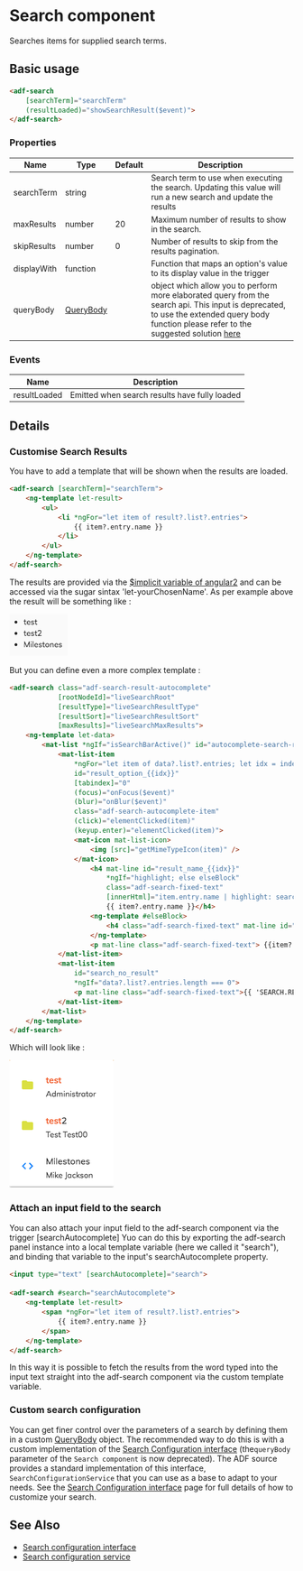 # Search component

Searches items for supplied search terms. 

## Basic usage

```html
<adf-search 
    [searchTerm]="searchTerm"
    (resultLoaded)="showSearchResult($event)">
</adf-search>
```

### Properties

| Name | Type | Default | Description |
| ---- | ---- | ------- | ----------- |
| searchTerm | string |  | Search term to use when executing the search. Updating this value will run a new search and update the results |
| maxResults | number | 20 | Maximum number of results to show in the search. |
| skipResults | number | 0 | Number of results to skip from the results pagination. |
| displayWith | function |  | Function that maps an option's value to its display value in the trigger |
| queryBody | [QueryBody](https://github.com/Alfresco/alfresco-js-api/blob/1.6.0/src/alfresco-search-rest-api/docs/QueryBody.md) |  | object which allow you to perform more elaborated query from the search api. This input is deprecated, to use the extended query body function please refer to the suggested solution [here](./search.component.md#querybody) |

### Events

| Name | Description |
| ---- | ----------- |
| resultLoaded | Emitted when search results have fully loaded |

## Details

### Customise Search Results

You have to add a template that will be shown when the results are loaded.

```html
<adf-search [searchTerm]="searchTerm">
    <ng-template let-result>
        <ul>
            <li *ngFor="let item of result?.list?.entries">
                {{ item?.entry.name }}
            </li>
        </ul>
    </ng-template>
</adf-search>
```

The results are provided via the [$implicit variable of angular2](https://angular.io/api/common/NgTemplateOutlet) and can be accessed via the sugar sintax 'let-yourChosenName'. As per example above the result will be something like : 

![adf-search-control](docassets/images/search-component-simple-template.png)

But you can define even a more complex template : 

```html
<adf-search class="adf-search-result-autocomplete"
            [rootNodeId]="liveSearchRoot"
            [resultType]="liveSearchResultType"
            [resultSort]="liveSearchResultSort"
            [maxResults]="liveSearchMaxResults">
    <ng-template let-data>
        <mat-list *ngIf="isSearchBarActive()" id="autocomplete-search-result-list">
            <mat-list-item
                *ngFor="let item of data?.list?.entries; let idx = index"
                id="result_option_{{idx}}"
                [tabindex]="0"
                (focus)="onFocus($event)"
                (blur)="onBlur($event)"
                class="adf-search-autocomplete-item"
                (click)="elementClicked(item)"
                (keyup.enter)="elementClicked(item)">
                <mat-icon mat-list-icon>
                    <img [src]="getMimeTypeIcon(item)" />
                </mat-icon>
                    <h4 mat-line id="result_name_{{idx}}"
                        *ngIf="highlight; else elseBlock"
                        class="adf-search-fixed-text"
                        [innerHtml]="item.entry.name | highlight: searchTerm">
                        {{ item?.entry.name }}</h4>
                    <ng-template #elseBlock>
                        <h4 class="adf-search-fixed-text" mat-line id="result_name_{{idx}}" [innerHtml]="item.entry.name"></h4>
                    </ng-template>
                    <p mat-line class="adf-search-fixed-text"> {{item?.entry.createdByUser.displayName}} </p>
            </mat-list-item>
            <mat-list-item
                id="search_no_result"
                *ngIf="data?.list?.entries.length === 0">
                <p mat-line class="adf-search-fixed-text">{{ 'SEARCH.RESULTS.NONE' | translate:{searchTerm: searchTerm} }}</p>
            </mat-list-item>
        </mat-list>
    </ng-template>
</adf-search>
```

Which will look like :

![adf-search-control](docassets/images/search-component-complex-template.png)

### Attach an input field to the search

You can also attach your input field to the adf-search component via the trigger [searchAutocomplete]
Yuo can do this by exporting the adf-search panel instance into a local template variable (here we called it "search"), and binding that variable to the input's searchAutocomplete property.

```html
<input type="text" [searchAutocomplete]="search">

<adf-search #search="searchAutocomplete">
    <ng-template let-result>
        <span *ngFor="let item of result?.list?.entries">
            {{ item?.entry.name }}
        </span>
    </ng-template>
</adf-search>        
```

In this way it is possible to fetch the results from the word typed into the input text straight into the adf-search component via the custom template variable.

### Custom search configuration

You can get finer control over the parameters of a search by defining them in a custom
[QueryBody](https://github.com/Alfresco/alfresco-js-api/blob/1.6.0/src/alfresco-search-rest-api/docs/QueryBody.md)
object. The recommended way to do this is with a custom implementation of the
[Search Configuration interface](search-configuration.interface.md) (the`queryBody` parameter of the `Search component` is now deprecated). The ADF source provides a standard implementation of this
interface, `SearchConfigurationService` that you can use as a base to adapt to your needs. See the
[Search Configuration interface](search-configuration.interface.md) page for full details of how to
customize your search.

## See Also

-   [Search configuration interface](search-configuration.interface.md)
-   [Search configuration service](search-configuration.service.md)
